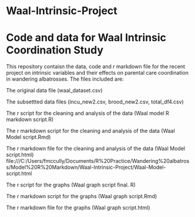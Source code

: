 # Waal-Intrinsic-Project
# Code and data for Waal Intrinsic Coordination Study 
This repository contaisn the data, code and r markdown file for the recent project on intrinsic variables and their effects on parental care 
coordination in wandering albatrosses.
The files included are:

The original data file (waal_dataset.csv)

The subsettted data files (incu_new2.csv, brood_new2.csv, total_df4.csv)

The r script for the cleaning and analysis of the data (Waal model R markdown script.R)

The r markdown script for the cleaning and analysis of the data (Waal Model script.Rmd)

The r markdown file for the cleaning and analysis of the data (Waal Model script.html) 
file:///C:/Users/fmccully/Documents/R%20Practice/Wandering%20albatross/Model%20R%20Markdown/Waal-Intrinsic-Project/Waal-Model-script.html

The r script for the graphs (Waal graph script final. R)

The r markdown script for the graphs (Waal graph script.Rmd)

The r markdown file for the graphs (Waal graph script.html)
